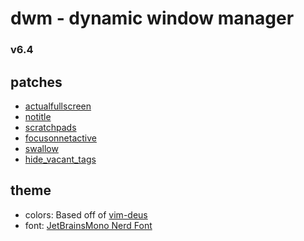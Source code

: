 # dwm - dynamic window manager
### v6.4

## patches
 - [actualfullscreen](https://dwm.suckless.org/patches/actualfullscreen/)
 - [notitle](https://dwm.suckless.org/patches/notitle/)
 - [scratchpads](https://dwm.suckless.org/patches/scratchpads/)
 - [focusonnetactive](https://dwm.suckless.org/patches/focusonnetactive/)
 - [swallow](https://dwm.suckless.org/patches/swallow/)
 - [hide_vacant_tags](https://dwm.suckless.org/patches/hide_vacant_tags/)

## theme

 - colors: Based off of [vim-deus](https://github.com/ajmwagar/vim-deus)
 - font: [JetBrainsMono Nerd Font](https://github.com/ryanoasis/nerd-fonts/tree/master/patched-fonts/JetBrainsMono)
